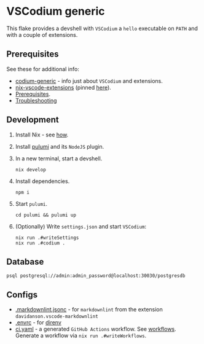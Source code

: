 # VSCodium generic

This flake provides a devshell with `VSCodium` a `hello` executable on `PATH` and with a couple of extensions.

## Prerequisites

See these for additional info:

- [codium-generic](https://github.com/deemp/flakes/tree/main/templates/codium/generic#readme) - info just about `VSCodium` and extensions.
- [nix-vscode-extensions](https://github.com/nix-community/nix-vscode-extensions) (pinned [here](https://github.com/deemp/flakes/blob/main/source-flake/vscode-extensions/flake.nix)).
- [Prerequisites](https://github.com/deemp/flakes#prerequisites).
- [Troubleshooting](https://github.com/deemp/flakes/blob/main/README/Troubleshooting.md)

## Development

1. Install Nix - see [how](https://github.com/deemp/flakes/blob/main/README/InstallNix.md).

1. Install [pulumi](https://www.pulumi.com/) and its `NodeJS` plugin.

1. In a new terminal, start a devshell.

    ```console
    nix develop
    ```

1. Install dependencies.

    ```console
    npm i
    ```

1. Start `pulumi`.

    ```console
    cd pulumi && pulumi up
    ```

1. (Optionally) Write `settings.json` and start `VSCodium`:

    ```console
    nix run .#writeSettings
    nix run .#codium .
    ```

## Database

```console
psql postgresql://admin:admin_password@localhost:30030/postgresdb
```

## Configs

- [.markdownlint.jsonc](./.markdownlint.jsonc) - for `markdownlint` from the extension `davidanson.vscode-markdownlint`
- [.envrc](./.envrc) - for [direnv](https://github.com/direnv/direnv)
- [ci.yaml](.github/workflows/ci.yaml) - a generated `GitHub Actions` workflow. See [workflows](https://github.com/deemp/flakes/tree/main/workflows). Generate a workflow via `nix run .#writeWorkflows`.
